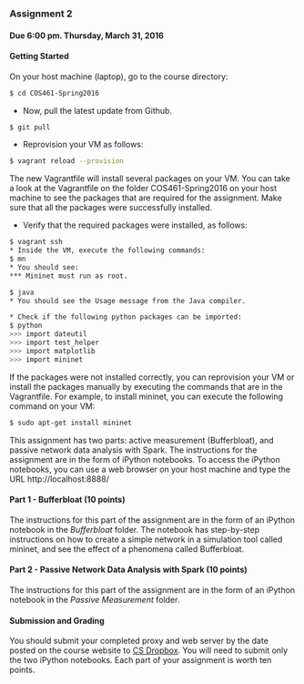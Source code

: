 ### Assignment 2

#### Due 6:00 pm. Thursday, March 31, 2016

#### Getting Started

On your host machine (laptop), go to the course directory:

```bash 
$ cd COS461-Spring2016
```

* Now, pull the latest update from Github.
```bash
$ git pull
```

* Reprovision your VM as follows: 
```bash
$ vagrant reload --provision
```

The new Vagrantfile will install several packages on your VM. You can take a look at the Vagrantfile on the folder COS461-Spring2016 on your host machine to see the packages that are required for the assignment. Make sure that all the packages were successfully installed.

* Verify that the required packages were installed, as follows:
```bash
$ vagrant ssh
* Inside the VM, execute the following commands:
$ mn
* You should see:
*** Mininet must run as root.

$ java
* You should see the Usage message from the Java compiler.

* Check if the following python packages can be imported:
$ python
>>> import dateutil
>>> import test_helper
>>> import matplotlib
>>> import mininet
```

If the packages were not installed correctly, you can reprovision your VM or install the packages manually by executing the commands that are in the Vagrantfile. For example, to install mininet, you can execute the following command on your VM:
```bash
$ sudo apt-get install mininet
```


This assignment has two parts: active measurement (Bufferbloat), and passive network data analysis with Spark. The instructions for the assignment are in the form of iPython notebooks. To access the iPython notebooks, you can use a web browser on your host machine and type the URL http://localhost:8888/

#### Part 1 - Bufferbloat (10 points)

The instructions for this part of the assignment are in the form of an iPython notebook in the *Bufferbloat* folder. The notebook has step-by-step instructions on how to create a simple network in a simulation tool called mininet, and see the effect of a phenomena called Bufferbloat.

#### Part 2 - Passive Network Data Analysis with Spark (10 points)
The instructions for this part of the assignment are in the form of an iPython notebook in the *Passive Measurement* folder. 
 
#### Submission and Grading
You should submit your completed proxy and web server by the date posted on the course website to [CS Dropbox](https://dropbox.cs.princeton.edu/COS461_S2016/Assignment2). You will need to submit only the two iPython notebooks. Each part of your assignment is worth ten points.

